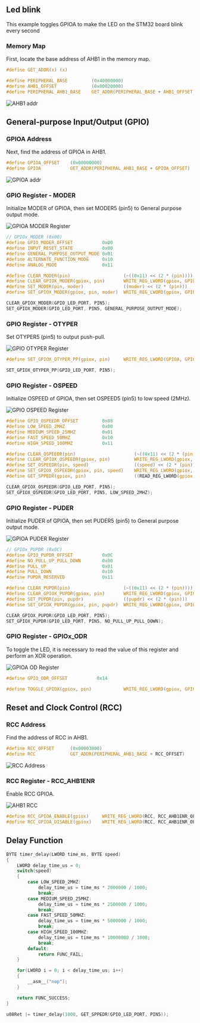 ## Led blink
This example toggles GPIOA to make the LED on the STM32 board blink every second

### Memory Map
First, locate the base address of AHB1 in the memory map.

```c
#define GET_ADDR(x) (x)

#define PERIPHERAL_BASE         (0x40000000)
#define AHB1_OFFSET             (0x00020000)
#define PERIPHERAL_AHB1_BASE    GET_ADDR(PERIPHERAL_BASE + AHB1_OFFSET)
```

![AHB1 addr](./img/AHB1_addr.png)

## General-purpose Input/Output (GPIO)
### GPIOA Address
Next, find the address of GPIOA in AHB1.

```c
#define GPIOA_OFFSET    (0x00000000)
#define GPIOA           GET_ADDR(PERIPHERAL_AHB1_BASE + GPIOA_OFFSET)
```

![GPIOA addr](./img/GPIOA_addr.png)

### GPIO Register - MODER
Initialize MODER of GPIOA, then set MODER5 (pin5) to General purpose output mode.

![GPIOA MODER Register](./img/GPIOA_moder_reg.png)
```c
// GPIOx_MODER (0x00)
#define GPIO_MODER_OFFSET           0x00
#define INPUT_RESET_STATE           0x00
#define GENERAL_PURPOSE_OUTPUT_MODE 0x01
#define ALTERNATE_FUNCTION_MODE     0x10
#define ANALOG_MODE                 0x11

#define CLEAR_MODER(pin)                    (~((0x11) << (2 * (pin))))
#define CLEAR_GPIOX_MODER(gpiox, pin)       WRITE_REG_LWORD(gpiox, GPIO_MODER_OFFSET, READ_REG_LWORD(gpiox, GPIO_MODER_OFFSET) & CLEAR_MODER(pin))
#define SET_MODER(pin, moder)               ((moder) << (2 * (pin)))
#define SET_GPIOX_MODER(gpiox, pin, moder)  WRITE_REG_LWORD(gpiox, GPIO_MODER_OFFSET, READ_REG_LWORD(gpiox, GPIO_MODER_OFFSET) | SET_MODER(pin, moder))

CLEAR_GPIOX_MODER(GPIO_LED_PORT, PIN5);
SET_GPIOX_MODER(GPIO_LED_PORT, PIN5, GENERAL_PURPOSE_OUTPUT_MODE);
```

### GPIO Register - OTYPER
Set OTYPER5 (pin5) to output push-pull.

![GPIO OTYPER Register](./img/GPIOA_otyper.png)

```c
#define SET_GPIOX_OTYPER_PP(gpiox, pin)     WRITE_REG_LWORD(GPIOA, GPIO_OTYPER_OFFSET, READ_REG_LWORD(gpiox, GPIO_OTYPER_OFFSET) & (~(OUTPUT_PUSH_PULL << (pin))))

SET_GPIOX_OTYPER_PP(GPIO_LED_PORT, PIN5);
```

### GPIO Register - OSPEED
Initialize OSPEED of GPIOA, then set OSPEED5 (pin5) to low speed (2MHz).

![GPIO OSPEED Register](./img/GPIOA_ospeed.png)

```c
#define GPIO_OSPEEDR_OFFSET         0x08
#define LOW_SPEED_2MHZ              0x00
#define MEDIUM_SPEED_25MHZ          0x01
#define FAST_SPEED_50MHZ            0x10
#define HIGH_SPEED_100MHZ           0x11

#define CLEAR_OSPEEDR(pin)                      (~((0x11) << (2 * (pin))))
#define CLEAR_GPIOX_OSPEEDR(gpiox, pin)         WRITE_REG_LWORD(gpiox, GPIO_OSPEEDR_OFFSET, READ_REG_LWORD(gpiox, GPIO_OSPEEDR_OFFSET) & CLEAR_OSPEEDR(pin))
#define SET_OSPEEDR(pin, speed)                 ((speed) << (2 * (pin)))
#define SET_GPIOX_OSPEEDR(gpiox, pin, speed)    WRITE_REG_LWORD(gpiox, GPIO_OSPEEDR_OFFSET, READ_REG_LWORD(gpiox, GPIO_OSPEEDR_OFFSET) | SET_OSPEEDR(pin, speed))
#define GET_SPPEDR(gpiox, pin)                  ((READ_REG_LWORD(gpiox, GPIO_OSPEEDR_OFFSET) & (0x11 << (2 * (pin)))) >> (2 * (pin)))

CLEAR_GPIOX_OSPEEDR(GPIO_LED_PORT, PIN5);
SET_GPIOX_OSPEEDR(GPIO_LED_PORT, PIN5, LOW_SPEED_2MHZ);
```

### GPIO Register - PUDER
Initialize PUDER of GPIOA, then set PUDER5 (pin5) to General purpose output mode.

![GPIOA PUDER Register](./img/GPIOA_puder_reg.png)

```c
// GPIOx_PUPDR (0x0C)
#define GPIO_PUPDR_OFFSET           0x0C
#define NO_PULL_UP_PULL_DOWN        0x00
#define PULL_UP                     0x01
#define PULL_DOWN                   0x10
#define PUPDR_RESERVED              0x11

#define CLEAR_PUPDR(pin)                    (~((0x11) << (2 * (pin))))
#define CLEAR_GPIOX_PUPDR(gpiox, pin)       WRITE_REG_LWORD(gpiox, GPIO_PUPDR_OFFSET, READ_REG_LWORD(gpiox, GPIO_PUPDR_OFFSET) & CLEAR_PUPDR(pin))
#define SET_PUPDR(pin, pupdr)               ((pupdr) << (2 * (pin)))
#define SET_GPIOX_PUPDR(gpiox, pin, pupdr)  WRITE_REG_LWORD(gpiox, GPIO_PUPDR_OFFSET, READ_REG_LWORD(gpiox, GPIO_PUPDR_OFFSET) | SET_PUPDR(pin, pupdr))

CLEAR_GPIOX_PUPDR(GPIO_LED_PORT, PIN5);
SET_GPIOX_PUPDR(GPIO_LED_PORT, PIN5, NO_PULL_UP_PULL_DOWN);
```

### GPIO Register - GPIOx_ODR
To toggle the LED, it is necessary to read the value of this register and perform an XOR operation.

![GPIOA OD Register](./img/GPIOA_odr.png)

```c
#define GPIO_ODR_OFFSET           0x14

#define TOGGLE_GPIOX(gpiox, pin)            WRITE_REG_LWORD(gpiox, GPIO_ODR_OFFSET, READ_REG_LWORD(gpiox, GPIO_ODR_OFFSET) ^ (0x1 << (pin)))
```

## Reset and Clock Control (RCC)
### RCC Address
Find the address of RCC in AHB1.

```c
#define RCC_OFFSET      (0x00003800)
#define RCC             GET_ADDR(PERIPHERAL_AHB1_BASE + RCC_OFFSET)
```

![RCC Address](./img/RCC_addr.png)

### RCC Register - RCC_AHB1ENR
Enable RCC GPIOA.

![AHB1 RCC](./img/AHB1_RCC.png)

```c
#define RCC_GPIOA_ENABLE(gpiox)     WRITE_REG_LWORD(RCC, RCC_AHB1ENR_OFFSET, READ_REG_LWORD(RCC, RCC_AHB1ENR_OFFSET) | (GPIOX_ENABLE << RCC_GPIOX_TABLE[RCC_GPIOA]))
#define RCC_GPIOA_DISABLE(gpiox)    WRITE_REG_LWORD(RCC, RCC_AHB1ENR_OFFSET, READ_REG_LWORD(RCC, RCC_AHB1ENR_OFFSET) & (~(GPIOX_ENABLE << RCC_GPIOX_TABLE[RCC_GPIOA])))
```

## Delay Function

```c
BYTE timer_delay(LWORD time_ms, BYTE speed)
{
    LWORD delay_time_us = 0;
    switch(speed)
    {
        case LOW_SPEED_2MHZ:
            delay_time_us = time_ms * 2000000 / 1000;
            break;
        case MEDIUM_SPEED_25MHZ:
            delay_time_us = time_ms * 2500000 / 1000;
            break;
        case FAST_SPEED_50MHZ:
            delay_time_us = time_ms * 5000000 / 1000;
            break;
        case HIGH_SPEED_100MHZ:
            delay_time_us = time_ms * 10000000 / 1000;
            break;
        default:
            return FUNC_FAIL;
    }

    for(LWORD i = 0; i < delay_time_us; i++)
    {
        __asm__("nop");
    }

    return FUNC_SUCCESS;
}

u08Ret |= timer_delay(1000, GET_SPPEDR(GPIO_LED_PORT, PIN5));
```
